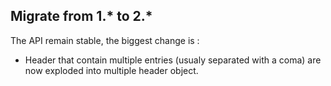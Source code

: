 Migrate from 1.* to 2.*
------------------------

The API remain stable, the biggest change is :

  - Header that contain multiple entries (usualy separated with a coma) are now exploded into multiple header object.

